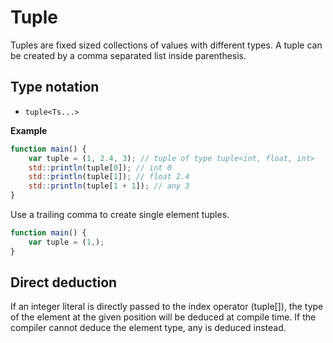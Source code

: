 # Tuple 

Tuples are fixed sized collections of values with different types. 
A tuple can be created by a comma separated list inside parenthesis.

## Type notation

- `tuple<Ts...>`

**Example**
```js
function main() {
	var tuple = (1, 2.4, 3); // tuple of type tuple<int, float, int>
	std::println(tuple[0]); // int 0 
	std::println(tuple[1]); // float 2.4
	std::println(tuple[1 + 1]); // any 3
}
```

Use a trailing comma to create single element tuples. 

```js
function main() {
	var tuple = (1,); 
}
```

## Direct deduction

If an integer literal is directly passed to the index operator (tuple[]), the type of the element at the given position will be deduced at compile time. If the compiler cannot deduce the element type, any is deduced instead. 